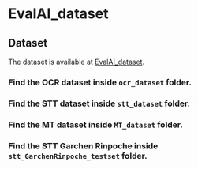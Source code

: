 # EvalAI_dataset

## Dataset

The dataset is available at [EvalAI_dataset](https://github.com/EvalAI/EvalAI_dataset).

### Find the OCR dataset inside `ocr_dataset` folder.

### Find the STT dataset inside `stt_dataset` folder.

### Find the MT dataset inside `MT_dataset` folder.

### Find the STT Garchen Rinpoche inside `stt_GarchenRinpoche_testset` folder.
